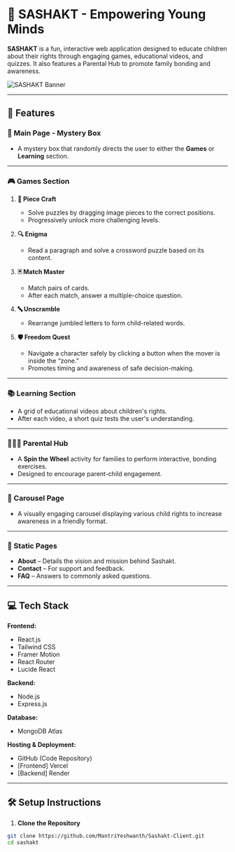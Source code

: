 # 🧠 SASHAKT - Empowering Young Minds

**SASHAKT** is a fun, interactive web application designed to educate children about their rights through engaging games, educational videos, and quizzes. It also features a Parental Hub to promote family bonding and awareness.

![SASHAKT Banner](link-to-your-banner-image-if-any)

---

## 🚀 Features

### 🎁 Main Page - Mystery Box
- A mystery box that randomly directs the user to either the **Games** or **Learning** section.

---

### 🎮 Games Section
1. **🧩 Piece Craft**
   - Solve puzzles by dragging image pieces to the correct positions.
   - Progressively unlock more challenging levels.

2. **🔍 Enigma**
   - Read a paragraph and solve a crossword puzzle based on its content.

3. **🃏 Match Master**
   - Match pairs of cards.
   - After each match, answer a multiple-choice question.

4. **🔤 Unscramble**
   - Rearrange jumbled letters to form child-related words.

5. **🛡️ Freedom Quest**
   - Navigate a character safely by clicking a button when the mover is inside the “zone.”
   - Promotes timing and awareness of safe decision-making.

---

### 📚 Learning Section
- A grid of educational videos about children's rights.
- After each video, a short quiz tests the user's understanding.

---

### 👨‍👩‍👧 Parental Hub
- A **Spin the Wheel** activity for families to perform interactive, bonding exercises.
- Designed to encourage parent-child engagement.

---

### 🎠 Carousel Page
- A visually engaging carousel displaying various child rights to increase awareness in a friendly format.

---

### 📄 Static Pages
- **About** – Details the vision and mission behind Sashakt.
- **Contact** – For support and feedback.
- **FAQ** – Answers to commonly asked questions.

---

## 💻 Tech Stack

**Frontend:**
- React.js
- Tailwind CSS
- Framer Motion
- React Router
- Lucide React

**Backend:**
- Node.js
- Express.js

**Database:**
- MongoDB Atlas

**Hosting & Deployment:**
- GitHub (Code Repository)
- [Frontend] Vercel 
- [Backend] Render

---

## 🛠️ Setup Instructions

1. **Clone the Repository**
```bash
git clone https://github.com/MantriYeshwanth/Sashakt-Client.git
cd sashakt
